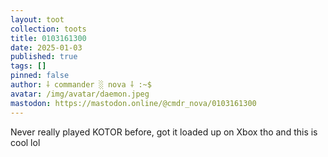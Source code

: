 ```yaml
---
layout: toot
collection: toots
title: 0103161300
date: 2025-01-03
published: true
tags: []
pinned: false
author: ⸸ commander ░ nova ⸸ :~$
avatar: /img/avatar/daemon.jpeg
mastodon: https://mastodon.online/@cmdr_nova/0103161300
---
```


Never really played KOTOR before, got it loaded up on Xbox tho and this is cool lol
